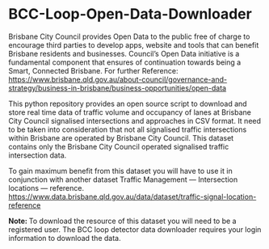 # BCC-Loop-Open-Data-Downloader


<p>
  



Brisbane City Council provides Open Data to the public free of charge to encourage third parties to develop apps, website and tools that can benefit Brisbane residents and businesses. Council’s Open Data initiative is a fundamental component that ensures of continuation towards being a Smart, Connected Brisbane. For further Reference: https://www.brisbane.qld.gov.au/about-council/governance-and-strategy/business-in-brisbane/business-opportunities/open-data

This python repository provides an open source script to download and store real time data of traffic volume and occupancy of lanes at Brisbane City Council signalised intersections and approaches in CSV format. It need to be taken into consideration that not all signalised traffic intersections within Brisbane are operated by Brisbane City Council. This dataset contains only the Brisbane City Council operated signalised traffic intersection data.

To gain maximum benefit from this dataset you will have to use it in conjunction with another dataset Traffic Management — Intersection locations — reference. https://www.data.brisbane.qld.gov.au/data/dataset/traffic-signal-location-reference

<Strong> Note: </Strong> To download the resource of this dataset you will need to be a registered user. The BCC loop detector data downloader requires your login information to download the data.

</p>
